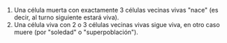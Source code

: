 1. Una célula muerta con exactamente 3 células vecinas vivas "nace" (es decir, al turno siguiente estará viva).
2. Una célula viva con 2 o 3 células vecinas vivas sigue viva, en otro caso muere (por "soledad" o "superpoblación").